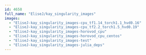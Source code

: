 ```yaml
---
id: 4658
full_name: "EliseJ/kay_singularity_images"
images: 
  - "EliseJ-kay_singularity_images-cpu_tf1.14_torch1.1_hvd0.16"
  - "EliseJ-kay_singularity_images-cpu_tf2.2_torch1.5_hvd0.19"
  - "EliseJ-kay_singularity_images-horovod_cpu"
  - "EliseJ-kay_singularity_images-horovod_cpu_centos"
  - "EliseJ-kay_singularity_images-test"
  - "EliseJ-kay_singularity_images-julia_deps"
---
```

